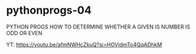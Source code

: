 # pythonprogs-04
PYTHON PROGS HOW TO DETERMINE WHETHER A GIVEN IS NUMBER IS ODD OR EVEN

YT: https://youtu.be/afmNWHcZkuQ?si=HOVjdmTo4QqADhkM

